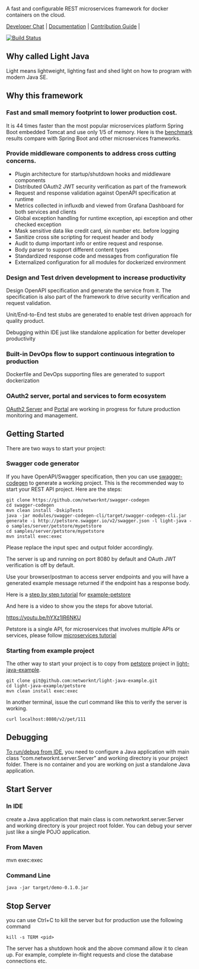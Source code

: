 A fast and configurable REST microservices framework for docker containers on the cloud.

[Developer Chat](https://gitter.im/networknt/light-java) |
[Documentation](https://networknt.github.io/light-java) |
[Contribution Guide](CONTRIBUTING.md) |

[![Build Status](https://travis-ci.org/networknt/light-java.svg?branch=master)](https://travis-ci.org/networknt/light-java)

## Why called Light Java

Light means lightweight, lighting fast and shed light on how to program with modern Java SE.   

## Why this framework

### Fast and small memory footprint to lower production cost.

It is 44 times faster than the most popular microservices platform Spring Boot embedded 
Tomcat and use only 1/5 of memory. Here is the [benchmark](https://github.com/networknt/microservices-framework-benchmark) 
results compare with Spring Boot and other microservices frameworks.

### Provide middleware components to address cross cutting concerns.
* Plugin architecture for startup/shutdown hooks and middleware components
* Distributed OAuth2 JWT security verification as part of the framework
* Request and response validation against OpenAPI specification at runtime
* Metrics collected in influxdb and viewed from Grafana Dashboard for both services and clients
* Global exception handling for runtime exception, api exception and other checked exception
* Mask sensitive data like credit card, sin number etc. before logging
* Sanitize cross site scripting for request header and body
* Audit to dump important info or entire request and response.
* Body parser to support different content types
* Standardized response code and messages from configuration file
* Externalized configuration for all modules for dockerized environment 

### Design and Test driven development to increase productivity
Design OpenAPI specification and generate the service from it. The specification is also part
of the framework to drive security verification and request validation.

Unit/End-to-End test stubs are generated to enable test driven approach for quality product.

Debugging within IDE just like standalone application for better developer productivity

### Built-in DevOps flow to support continuous integration to production

Dockerfile and DevOps supporting files are generated to support dockerization

### OAuth2 server, portal and services to form ecosystem

[OAuth2 Server](https://github.com/networknt/light-oauth2) and [Portal](https://github.com/networknt/light-portal)
are working in progress for future production monitoring and management.


## Getting Started

There are two ways to start your project:

### Swagger code generator
If you have OpenAPI/Swagger specification, then you can use
[swagger-codegen](https://networknt.github.io/light-java/tools/swagger-codegen/) to generate a working project.
This is the recommended way to start your REST API project. Here are the steps:

```
git clone https://github.com/networknt/swagger-codegen
cd swagger-codegen
mvn clean install -DskipTests
java -jar modules/swagger-codegen-cli/target/swagger-codegen-cli.jar generate -i http://petstore.swagger.io/v2/swagger.json -l light-java -o samples/server/petstore/mypetstore
cd samples/server/petstore/mypetstore
mvn install exec:exec

```

Please replace the input spec and output folder accordingly.

The server is up and running on port 8080 by default and OAuth JWT verification is off by default.

Use your browser/postman to access server endpoints and you will have a generated 
example message returned if the endpoint has a response body.

Here is a [step by step tutorial](https://networknt.github.io/light-java/example/petstore/) for [example-petstore](https://github.com/networknt/light-java-example/tree/master/petstore) 

And here is a video to show you the steps for above tutorial.

https://youtu.be/hYXz1lR6NKU

Petstore is a single API, for microservices that involves multiple APIs or services,
please follow [microservices tutorial](https://networknt.github.io/light-java/tutorials/microservices/)


### Starting from example project

The other way to start your project is to copy from
[petstore](https://github.com/networknt/light-java-example/tree/master/petstore) project in 
[light-java-example](https://github.com/networknt/light-java-example).


```
git clone git@github.com:networknt/light-java-example.git
cd light-java-example/petstore
mvn clean install exec:exec
```
In another terminal, issue the curl command like this to verify the server is
working. 

```
curl localhost:8080/v2/pet/111
```

## Debugging

[To run/debug from IDE](https://networknt.github.io/light-java/tutorials/debug/), you need to 
configure a Java application with main class "com.networknt.server.Server" and working 
directory is your project folder. There is no container and you are working on just a standalone
Java application.


## Start Server

### In IDE
create a Java application that main class is com.networknt.server.Server and working
directory is your project root folder. You can debug your server just like a single 
POJO application.

### From Maven

mvn exec:exec

### Command Line

```
java -jar target/demo-0.1.0.jar
```

## Stop Server

you can use Ctrl+C to kill the server but for production use the following command

```
kill -s TERM <pid>
```

The server has a shutdown hook and the above command allow it to clean up. For example,
complete in-flight requests and close the database connections etc.


